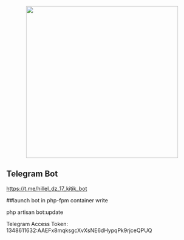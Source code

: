 <p align="center"><a href="https://laravel.com" target="_blank"><img src="https://raw.githubusercontent.com/laravel/art/master/logo-lockup/5%20SVG/2%20CMYK/1%20Full%20Color/laravel-logolockup-cmyk-red.svg" width="400"></a></p>


## Telegram Bot


https://t.me/hillel_dz_17_kitik_bot

##launch bot 
in php-fpm container write 

php artisan bot:update

Telegram Access Token: 1348611632:AAEFx8mqksgcXvXsNE6dHypqPk9rjceQPUQ
